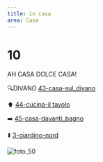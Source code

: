 ```yaml
---
title: in casa
area: Casa
---
```

# 10
AH CASA DOLCE CASA!

🔍DIVANO [43-casa-sul_divano](43-casa-sul_divano.md)

⬆️ [44-cucina-il tavolo](44-cucina-il%20tavolo.md) 

➡️ [45-casa-davanti_bagno](45-casa-davanti_bagno.md)

⬇️ [3-giardino-nord](3-giardino-nord.md)

![foto_50](_assets/preview_color/foto_50.jpg)